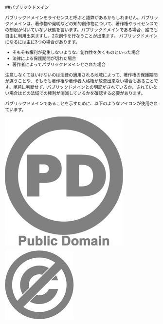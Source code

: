 ﻿##パブリックドメイン

パブリックドメインをライセンスと呼ぶと語弊があるかもしれません。パブリックドメインは、著作物や発明などの知的創作物について、著作権やライセンスでの制限が付いていない状態を言います。パプリックドメインである場合、誰でも自由に利用出来ますし、2次創作を行なうことが出来ます。
パブリックドメインになるには主に3つの場合があります。

 * そもそも権利が発生しないような、創作性を欠くものといった場合
 * 法律による保護期間が切れた場合
 * 著作者によってパブリックドメインとされた場合

注意しなくてはいけないのは法律の適用される地域によって、著作権の保護期間が違うことや、そもそも著作権や著作者人格権が放棄出来ない場合もあることです。単純に判断せず、パブリックドメインとの明記がされているか、されていない場合はどの法域での権利が消滅しているかを確認する必要があります。

パブリックドメインであることを示すために、以下のようなアイコンが使用されています。

![パブリックドメイン1](./img/2-3-3-1.jpg)

![パブリックドメイン2](./img/2-3-3-2.jpg)